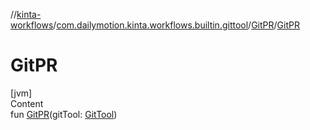 //[kinta-workflows](../../../index.md)/[com.dailymotion.kinta.workflows.builtin.gittool](../index.md)/[GitPR](index.md)/[GitPR](-git-p-r.md)



# GitPR  
[jvm]  
Content  
fun [GitPR](-git-p-r.md)(gitTool: [GitTool](../../../../kinta-cli/com.dailymotion.kinta/-git-tool/index.md))  



